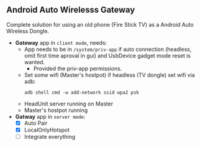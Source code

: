 ## Android Auto Wirelesss Gateway
Complete solution for using an old phone (Fire Stick TV) as a Android Auto Wireless Dongle.

- **Gateway** app in `client mode`, needs:
  - App needs to be in `/system/priv-app` if auto connection (headless, omit first time aproval in gui) and UsbDevice gadget mode reset is wanted.
    - Provided the priv-app permissions.
  - Set some wifi (Master's hostpot) if headless (TV dongle) set wifi via adb:
    ```shell
    adb shell cmd -w add-network ssid wpa2 psk
    ```
  - HeadUnit server running on Master
  - Master's hostpot running
- **Gatway** app in `server mode`:
  - [X] Auto Pair
  - [X] LocalOnlyHotspot
  - [ ] Integrate everything 
